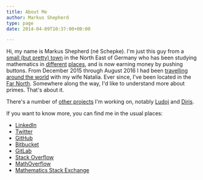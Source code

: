 ```yaml
---
title: About Me
author: Markus Shepherd
type: page
date: 2014-04-09T10:37:00+00:00

---
```

Hi, my name is Markus Shepherd (né Schepke). I'm just this guy from a <a title="Schwerin" href="http://en.wikipedia.org/wiki/Schwerin" target="_blank">small (but pretty) town</a> in the North East of Germany who has been studying mathematics in <a title="University of Hanover" href="http://en.wikipedia.org/wiki/University_of_Hanover" target="_blank">different</a> <a title="University of Cambridge" href="http://en.wikipedia.org/wiki/University_of_Cambridge" target="_blank">places</a>, and is now earning money by pushing buttons. From December 2015 through August 2016 I had been <a href="http://www.mn-travel.club/" target="_blank">travelling around the world</a> with my wife Natalia. Ever since, I've been located in the <a title="Helsinki" href="http://en.wikipedia.org/wiki/Helsinki" target="_blank">Far North</a>. Somewhere along the way, I'd like to understand more about primes. That's about it.

There's a number of [other projects][1] I'm working on, notably <a href="https://ludoj.herokuapp.com/" target="_blank">Ludoj</a> and <a href="https://diris-app.appspot.com/" target="_blank">Diris</a>.

If you want to know more, you can find me in the usual places:

  * <a title="LinkedIn" href="http://www.linkedin.com/in/markusschepke/" target="_blank">LinkedIn</a>
  * <a title="Twitter" href="https://twitter.com/MarkusRShepherd" target="_blank">Twitter</a>
  * <a title="GitHub" href="https://github.com/MarkusShepherd" target="_blank">GitHub</a>
  * <a title="Bitbucket" href="https://bitbucket.org/MarkusShepherd" target="_blank">Bitbucket</a>
  * <a title="GitLab" href="https://gitlab.com/mshepherd" target="_blank">GitLab</a>
  * <a title="Stack Overflow" href="http://stackoverflow.com/users/2634131/markus-shepherd" target="_blank">Stack Overflow</a>
  * <a title="MathOverflow" href="http://mathoverflow.net/users/37951/markus-shepherd" target="_blank">MathOverflow</a>
  * <a title="Mathematics Stack Exchange" href="http://math.stackexchange.com/users/88475/markus-shepherd" target="_blank">Mathematics Stack Exchange</a>

 [1]: http://localhost:8885/riemannhypothesis.info/projects/